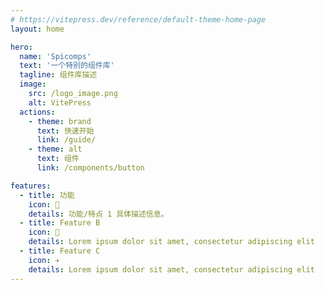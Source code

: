 ```yaml
---
# https://vitepress.dev/reference/default-theme-home-page
layout: home

hero:
  name: 'Spicomps'
  text: '一个特别的组件库'
  tagline: 组件库描述
  image:
    src: /logo_image.png
    alt: VitePress
  actions:
    - theme: brand
      text: 快速开始
      link: /guide/
    - theme: alt
      text: 组件
      link: /components/button

features:
  - title: 功能
    icon: 🔨
    details: 功能/特点 1 具体描述信息。
  - title: Feature B
    icon: 🧩
    details: Lorem ipsum dolor sit amet, consectetur adipiscing elit
  - title: Feature C
    icon: ✈️
    details: Lorem ipsum dolor sit amet, consectetur adipiscing elit
---
```

